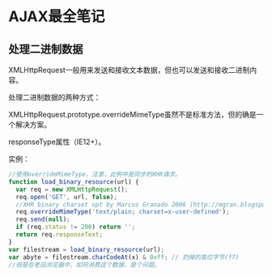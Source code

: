 # AJAX最全笔记

## 处理二进制数据

XMLHttpRequest一般用来发送和接收文本数据，但也可以发送和接收二进制内容。

处理二进制数据的两种方式：

XMLHttpRequest.prototype.overrideMimeType虽然不是标准方法，但的确是一个解决方案。

responseType属性（IE12+）。

实例：

```JavaScript
//使用overrideMimeType，注意，此例中是同步的XHR请求。
function load_binary_resource(url) {
  var req = new XMLHttpRequest();
  req.open('GET', url, false);
  //XHR binary charset opt by Marcus Granado 2006 [http://mgran.blogspot.com]
  req.overrideMimeType('text/plain; charset=x-user-defined');
  req.send(null);
  if (req.status != 200) return '';
  return req.responseText;
}
var filestream = load_binary_resource(url);
var abyte = filestream.charCodeAt(x) & 0xff; // 扔掉的高位字节(f7)
//但是在老旧浏览器中，如何消费这个数据，是个问题。
```

